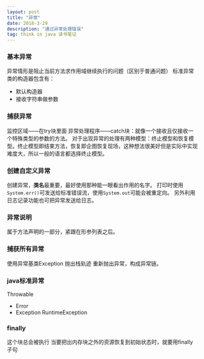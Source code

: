 ```yaml
---
layout: post
title: "异常"
date: 2018-3-29
description: "通过异常处理错误"
tag: think in java 读书笔记 
---  
```


### 基本异常
异常情形是阻止当前方法求作用域继续执行的问题（区别于普通问题）
标准异常类的构造器包含有：
+ 默认构造器
+ 接收字符串做参数

### 捕获异常
监控区域——在try块里面
异常处理程序——catch块：就像一个接收且仅接收一个特殊类型的参数的方法。
对于出现异常的处理有两种模型：终止模型和恢复模型。终止模型即结束方法，恢复即企图恢复现场，这种想法很美好但是实际中实现难度大，所以一般的语言都选择终止模型。

### 创建自定义异常
创建异常，**类名**最重要，最好使用那种能一眼看出作用的名字。
打印时使用```System.err()```可发送给标准错误流，使用```System.out```可能会被重定向。
另外利用日志记录功能也可把异常发送给日志。

### 异常说明
属于方法声明的一部分，紧跟在形参列表之后。

### 捕获所有异常
使用异常基类Exception
抛出栈轨迹
重新抛出异常，构成异常链。

### java标准异常
Throwable
+ Error
+ Exception
RuntimeException

### finally
这个块总会被执行
当要把出内存块之外的资源恢复到初始状态时，就要用finally子句